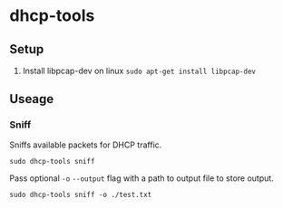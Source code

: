 # dhcp-tools

## Setup

1. Install libpcap-dev on linux `sudo apt-get install libpcap-dev`

## Useage

### Sniff

Sniffs available packets for DHCP traffic.

`sudo dhcp-tools sniff`

Pass optional `-o` `--output` flag with a path to output file to store output.

`sudo dhcp-tools sniff -o ./test.txt`
